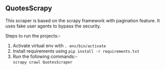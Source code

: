 ## **QuotesScrapy**
This scraper is based on the scrapy framework with pagination feature. It uses fake user agents to bypass the security.

Steps to run the projects:-
1. Activate virtual env with `. env/bin/activate`
2. Install requirements using `pip install -r requirements.txt`
3. Run the following commands:-
<br>`scrapy crawl QuotesScraper`
